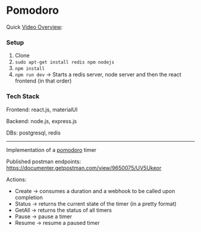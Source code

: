 # Pomodoro

Quick [Video Overview](https://www.loom.com/share/ac6b08aa75714da8a4c08426bf1fcd1a): 
### Setup
1. Clone
2. `sudo apt-get install redis npm nodejs`
3. `npm install`
4. `npm run dev` -> Starts a redis server, node server and then the react frontend (in that order)

### Tech Stack
Frontend: react.js, materialUI

Backend: node.js, express.js

DBs: postgresql, redis

---------------------------------------------------------------------------

Implementation of a [pomodoro](https://en.wikipedia.org/wiki/Pomodoro_Technique) timer 

Published postman endpoints: https://documenter.getpostman.com/view/9650075/UV5Ukeor

Actions:
- Create -> consumes a duration and a webhook to be called upon completion
- Status -> returns the current state of the timer (in a pretty format)
- GetAll -> returns the status of all timers
- Pause -> pause a timer
- Resume -> resume a paused timer
